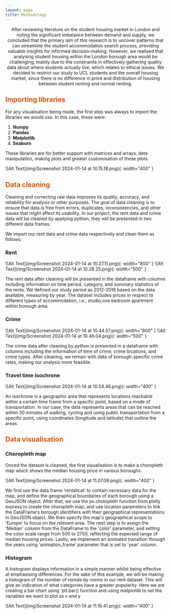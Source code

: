 ```yaml
---
layout: page
title: Methodology
---
```

<p align="center">After reviewing literature on the student housing market in London and noting the significant imbalance between demand and supply, we concluded that the primary aim of this research is to uncover patterns that can streamline the student accommodation search process, providing valuable insights for informed decision-making. However, we realised that analysing student housing within the London borough area would be challenging, mainly due to the constraints in effectively gathering quality data about where students actually live, which relates to ethical issues. We decided to restrict our study to UCL students and the overall housing market, since there is no difference in price and distribution of housing between student renting and normal renting.</p>

## <span style="color: #D35400 ;">Importing libraries</span>
For any visualisation being made, the first step was always to import the libraries we would use. In this case, these were:

1. <strong>Numpy</strong>
2. <strong>Pandas</strong>
3. <strong>Matplotlib</strong>
4. <strong>Seaborn</strong>

These libraries are for better support with matrices and arrays, data manipulation, making plots and greater customisation of these plots.

![Alt Text](img/Screenshot 2024-01-14 at 10.15.18.png){: width="400" }

## <span style="color: #D35400 ;">Data cleaning</span>
Cleaning and correcting raw data improves its quality, accuracy, and reliability for analysis or other purposes. The goal of data cleaning is to ensure that data is free from errors, duplicates, inconsistencies, and other issues that might affect its usability. In our project, the rent data and crime data will be cleaned by applying python, they will be presented in two different data frames.

We import our rent data and crime data respectively and clean them as follows:

### Rent

![Alt Text](img/Screenshot 2024-01-14 at 10.27.11.png){: width="800" }
![Alt Text](img/Screenshot 2024-01-14 at 10.28.25.png){: width="500" }

The rent data after cleaning will be presented in the dataframe with columns including information on time period, category, and summary statistics of the rents. We defined our study period as 2012-2018 based on the data available, measuring by year. The dataset includes prices in respect to different types of accommodation, i.e., studio,one bedroom apartment within borough area.

### Crime

![Alt Text](img/Screenshot 2024-01-14 at 10.44.57.png){: width="800" }
![Alt Text](img/Screenshot 2024-01-14 at 10.46.04.png){: width="500" }

The crime data after cleaning by python is presented in a dataframe with columns including the information of time of crime, crime locations, and crime types. After cleaning, we remain with data of borough-specific crime rates, making our analysis more feasible.

### Travel time isochrone

![Alt Text](img/Screenshot 2024-01-14 at 10.54.46.png){: width="400" }

An isochrone is a geographic area that represents locations reachable within a certain time frame from a specific point, based on a mode of transportation. In our case, the data represents areas that can be reached within 30 minutes of walking, cycling and using public transportation from a specific point, using coordinates (longitude and latitude) that outline the areas.

## <span style="color: #D35400 ;">Data visualisation</span>

### Choropleth map
Onced the dataset is cleaned, the first visualisation is to make a choropleth map which shows the median housing price in various boroughs.

![Alt Text](img/Screenshot 2024-01-14 at 11.07.08.png){: width="400" }

We first use the data frame ‘rentallcat’ to contain necessary data for the map, and define the geographical boundaries of each borough using a GeoJSON object. After that, we use the px.chotopleth function from plotly express to create the choropleth map, and use location parameters to link the DataFrame's borough identifiers with their geographical representations in GeoJSON object. We then specify the map's geographical scope to 'Europe' to focus on the relevant area. The next step is to assign the 'Median' column from the DataFrame to the 'color' parameter, and setting the color scale range from 500 to 2750, reflecting the expected range of median housing prices. Lastly, we implement an animated transition through the years using 'animation_frame' parameter that is set to 'year' column.

### Histogram
A histogram displays information in a simple manner whilst being effective at emphasising differences. For the sake of this example, we will be making a histogram of the number of rentals by rooms in our rent dataset. This will give an indication of what categories have a greater popularity. Here we are creating a bar chart using 'plt.bar() function and using matplotlib to set the variables we want to plot as x and y

![Alt Text](img/Screenshot 2024-01-14 at 11.16.41.png){: width="400" }





